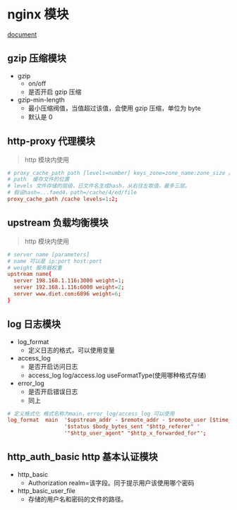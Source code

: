 # nginx 模块

[document](http://shouce.jb51.net/nginx/left.html)

## gzip 压缩模块

- gzip
  - on/off
  - 是否开启 gzip 压缩
- gzip-min-length
  - 最小压缩阀值，当值超过该值，会使用 gzip 压缩，单位为 byte
  - 默认是 0

## http-proxy 代理模块

> http 模块内使用

```conf
# proxy_cache_path path [levels=number] keys_zone=zone_name:zone_size [inactive=time] [max_size=size];
# path  缓存文件的位置
# levels 文件存储的层级，已文件名生成hash，从右往左取值，最多三层。
# 假设hash=...faed4，path=/cache/4/ed/file
proxy_cache_path /cache levels=1:2;
```

## upstream 负载均衡模块

> http 模块内使用

```conf
# server name [parameters]
# name 可以是 ip:port host:port
# weight 服务器权重
upstream name{
  server 198.168.1.116:3000 weight=1;
  server 192.168.1.116:6000 weight=2;
  server www.diet.com:6896 weight=6;
}
```

## log 日志模块

- log_format
  - 定义日志的格式，可以使用变量
- access_log
  - 是否开启访问日志
  - access_log log/access.log useFormatType(使用哪种格式存储)
- error_log
  - 是否开启错误日志
  - 同上

```conf
# 定义格式化 格式名称为main，error_log/access_log 可以使用
log_format  main  '$upstream_addr - $remote_addr - $remote_user [$time_local] "$request" '
                  '$status $body_bytes_sent "$http_referer" '
                  '"$http_user_agent" "$http_x_forwarded_for"';
```

## http_auth_basic http 基本认证模块

- http_basic
  - Authorization realm=该字段。同于提示用户该使用哪个密码
- http_basic_user_file
  - 存储的用户名和密码的文件的路径。
